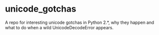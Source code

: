 unicode_gotchas
===============

A repo for interesting unicode gotchas in Python 2.*, why they happen and what to do when a wild UnicodeDecodeError appears.
